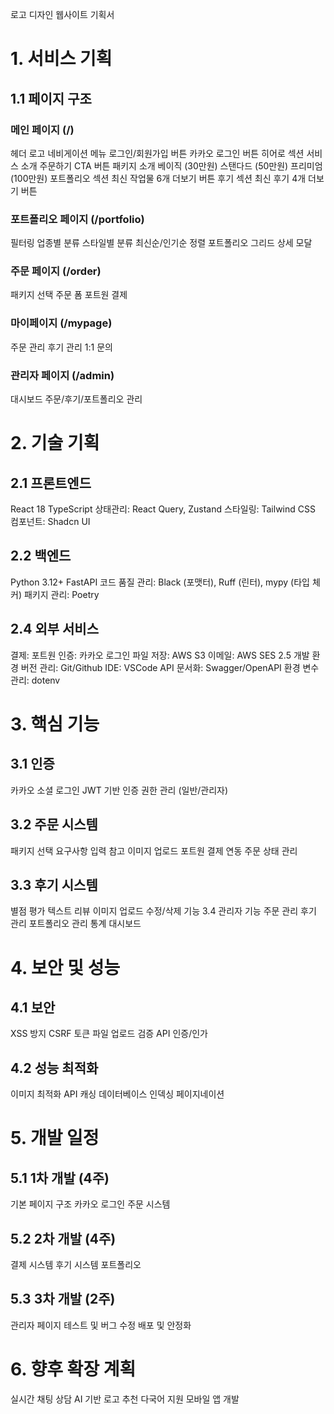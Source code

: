 로고 디자인 웹사이트 기획서

# 1. 서비스 기획
## 1.1 페이지 구조
### 메인 페이지 (/)
헤더
로고
네비게이션 메뉴
로그인/회원가입 버튼
카카오 로그인 버튼
히어로 섹션
서비스 소개
주문하기 CTA 버튼
패키지 소개
베이직 (30만원)
스탠다드 (50만원)
프리미엄 (100만원)
포트폴리오 섹션
최신 작업물 6개
더보기 버튼
후기 섹션
최신 후기 4개
더보기 버튼
### 포트폴리오 페이지 (/portfolio)
필터링
업종별 분류
스타일별 분류
최신순/인기순 정렬
포트폴리오 그리드
상세 모달
### 주문 페이지 (/order)
패키지 선택
주문 폼
포트원 결제
### 마이페이지 (/mypage)
주문 관리
후기 관리
1:1 문의
### 관리자 페이지 (/admin)
대시보드
주문/후기/포트폴리오 관리
# 2. 기술 기획
## 2.1 프론트엔드
React 18
TypeScript
상태관리: React Query, Zustand
스타일링: Tailwind CSS
컴포넌트: Shadcn UI
## 2.2 백엔드
Python 3.12+
FastAPI
코드 품질 관리: Black (포맷터), Ruff (린터), mypy (타입 체커)
패키지 관리: Poetry
## 2.4 외부 서비스
결제: 포트원
인증: 카카오 로그인
파일 저장: AWS S3
이메일: AWS SES
2.5 개발 환경
버전 관리: Git/Github
IDE: VSCode
API 문서화: Swagger/OpenAPI
환경 변수 관리: dotenv
# 3. 핵심 기능
## 3.1 인증
카카오 소셜 로그인
JWT 기반 인증
권한 관리 (일반/관리자)
## 3.2 주문 시스템
패키지 선택
요구사항 입력
참고 이미지 업로드
포트원 결제 연동
주문 상태 관리
## 3.3 후기 시스템
별점 평가
텍스트 리뷰
이미지 업로드
수정/삭제 기능
3.4 관리자 기능
주문 관리
후기 관리
포트폴리오 관리
통계 대시보드
# 4. 보안 및 성능
## 4.1 보안
XSS 방지
CSRF 토큰
파일 업로드 검증
API 인증/인가
## 4.2 성능 최적화
이미지 최적화
API 캐싱
데이터베이스 인덱싱
페이지네이션
# 5. 개발 일정
## 5.1 1차 개발 (4주)
기본 페이지 구조
카카오 로그인
주문 시스템
## 5.2 2차 개발 (4주)
결제 시스템
후기 시스템
포트폴리오
## 5.3 3차 개발 (2주)
관리자 페이지
테스트 및 버그 수정
배포 및 안정화
# 6. 향후 확장 계획
실시간 채팅 상담
AI 기반 로고 추천
다국어 지원
모바일 앱 개발
